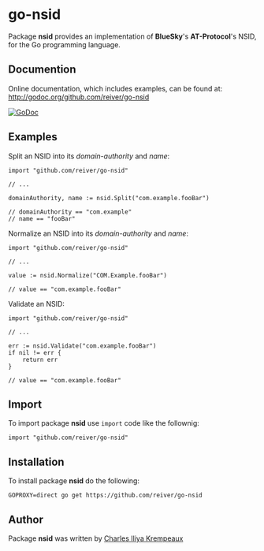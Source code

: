 # go-nsid

Package **nsid** provides an implementation of **BlueSky**'s **AT-Protocol**'s NSID, for the Go programming language.

## Documention

Online documentation, which includes examples, can be found at: http://godoc.org/github.com/reiver/go-nsid

[![GoDoc](https://godoc.org/github.com/reiver/go-nsid?status.svg)](https://godoc.org/github.com/reiver/go-nsid)

## Examples

Split an NSID into its _domain-authority_ and _name_:

```golang
import "github.com/reiver/go-nsid"

// ...

domainAuthority, name := nsid.Split("com.example.fooBar")

// domainAuthority == "com.example"
// name == "fooBar"

```

Normalize an NSID into its _domain-authority_ and _name_:

```golang
import "github.com/reiver/go-nsid"

// ...

value := nsid.Normalize("COM.Example.fooBar")

// value == "com.example.fooBar"
```

Validate an NSID:

```golang
import "github.com/reiver/go-nsid"

// ...

err := nsid.Validate("com.example.fooBar")
if nil != err {
	return err
}

// value == "com.example.fooBar"
```

## Import

To import package **nsid** use `import` code like the follownig:
```
import "github.com/reiver/go-nsid"
```

## Installation

To install package **nsid** do the following:
```
GOPROXY=direct go get https://github.com/reiver/go-nsid
```

## Author

Package **nsid** was written by [Charles Iliya Krempeaux](http://reiver.link)
